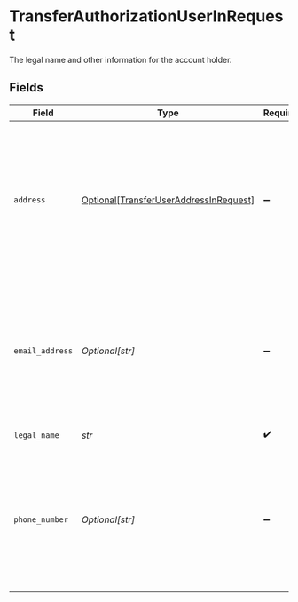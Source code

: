 # TransferAuthorizationUserInRequest

The legal name and other information for the account holder.


## Fields

| Field                                                                                                                                                             | Type                                                                                                                                                              | Required                                                                                                                                                          | Description                                                                                                                                                       |
| ----------------------------------------------------------------------------------------------------------------------------------------------------------------- | ----------------------------------------------------------------------------------------------------------------------------------------------------------------- | ----------------------------------------------------------------------------------------------------------------------------------------------------------------- | ----------------------------------------------------------------------------------------------------------------------------------------------------------------- |
| `address`                                                                                                                                                         | [Optional[TransferUserAddressInRequest]](../../models/shared/transferuseraddressinrequest.md)                                                                     | :heavy_minus_sign:                                                                                                                                                | The address associated with the account holder. Providing this data will improve the likelihood that Plaid will be able to guarantee the transfer, if applicable. |
| `email_address`                                                                                                                                                   | *Optional[str]*                                                                                                                                                   | :heavy_minus_sign:                                                                                                                                                | The user's email address. In order to qualify for a guaranteed transfer, at least one of `phone_number` or `email_address` must be provided.                      |
| `legal_name`                                                                                                                                                      | *str*                                                                                                                                                             | :heavy_check_mark:                                                                                                                                                | The user's legal name.                                                                                                                                            |
| `phone_number`                                                                                                                                                    | *Optional[str]*                                                                                                                                                   | :heavy_minus_sign:                                                                                                                                                | The user's phone number. In order to qualify for a guaranteed transfer, at least one of `phone_number` or `email_address` must be provided.                       |